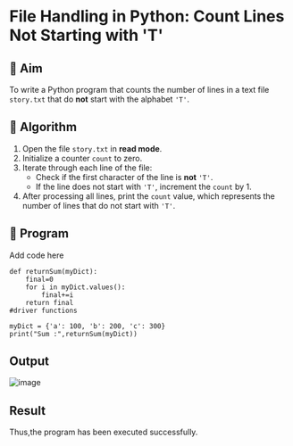 # File Handling in Python: Count Lines Not Starting with 'T'

## 🎯 Aim
To write a Python program that counts the number of lines in a text file `story.txt` that do **not** start with the alphabet `'T'`.

## 🧠 Algorithm
1. Open the file `story.txt` in **read mode**.
2. Initialize a counter `count` to zero.
3. Iterate through each line of the file:
   - Check if the first character of the line is **not** `'T'`.
   - If the line does not start with `'T'`, increment the `count` by 1.
4. After processing all lines, print the `count` value, which represents the number of lines that do not start with `'T'`.

## 🧾 Program
Add code here
```
def returnSum(myDict):
    final=0
    for i in myDict.values():
        final+=i
    return final
#driver functions

myDict = {'a': 100, 'b': 200, 'c': 300}
print("Sum :",returnSum(myDict))
```

## Output
![image](https://github.com/user-attachments/assets/5fb100aa-38fc-408a-8645-dd4b4921bd8f)

## Result
Thus,the program has been executed successfully.
